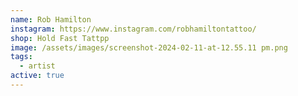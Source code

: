 ```yaml
---
name: Rob Hamilton
instagram: https://www.instagram.com/robhamiltontattoo/
shop: Hold Fast Tattpp
image: /assets/images/screenshot-2024-02-11-at-12.55.11 pm.png
tags:
  - artist
active: true
---
```

